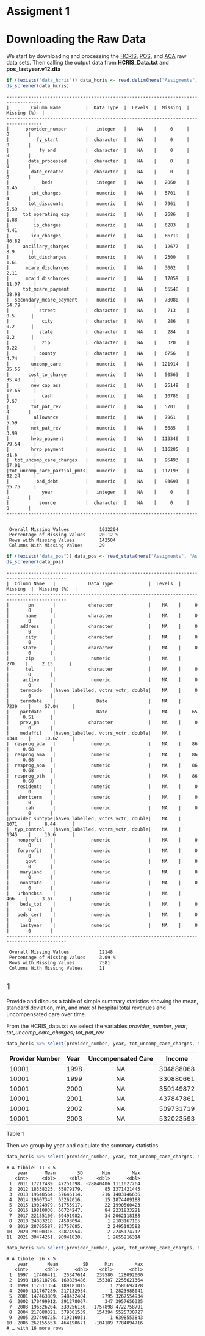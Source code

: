 Assigment 1
================

# Downloading the Raw Data

We start by downloading and processing the
[HCRIS](https://github.com/Nixoncandiales/Econ771/tree/main/Assigments/AS%201/Code/HCRIS),
[POS](https://github.com/Nixoncandiales/Econ771/tree/main/Assigments/AS%201/Code/POS),
and
[ACA](https://github.com/Nixoncandiales/Econ771/tree/main/Assigments/AS%201/Code/ACA)
raw data sets. Then calling the output data from **HCRIS_Data.txt** and
**pos_lastyear.v12.dta**

``` r
if (!exists("data_hcris")) data_hcris <- read.delim(here("Assigments", "As 1", "Output", "HCRIS", "HCRIS_Data.txt"))
ds_screener(data_hcris)
```

    -----------------------------------------------------------------------------------
    |        Column Name         |  Data Type  |  Levels  |  Missing  |  Missing (%)  |
    -----------------------------------------------------------------------------------
    |      provider_number       |   integer   |    NA    |     0     |       0       |
    |          fy_start          |  character  |    NA    |     0     |       0       |
    |           fy_end           |  character  |    NA    |     0     |       0       |
    |       date_processed       |  character  |    NA    |     0     |       0       |
    |        date_created        |  character  |    NA    |     0     |       0       |
    |            beds            |   integer   |    NA    |   2060    |     1.45      |
    |        tot_charges         |   numeric   |    NA    |   5701    |       4       |
    |       tot_discounts        |   numeric   |    NA    |   7961    |     5.59      |
    |     tot_operating_exp      |   numeric   |    NA    |   2686    |     1.88      |
    |         ip_charges         |   numeric   |    NA    |   6283    |     4.41      |
    |        icu_charges         |   numeric   |    NA    |   66719   |     46.82     |
    |     ancillary_charges      |   numeric   |    NA    |   12677   |      8.9      |
    |       tot_discharges       |   numeric   |    NA    |   2300    |     1.61      |
    |      mcare_discharges      |   numeric   |    NA    |   3002    |     2.11      |
    |      mcaid_discharges      |   numeric   |    NA    |   17059   |     11.97     |
    |     tot_mcare_payment      |   numeric   |    NA    |   55548   |     38.98     |
    |  secondary_mcare_payment   |   numeric   |    NA    |   78080   |     54.79     |
    |           street           |  character  |    NA    |    713    |      0.5      |
    |            city            |  character  |    NA    |    286    |      0.2      |
    |           state            |  character  |    NA    |    284    |      0.2      |
    |            zip             |  character  |    NA    |    320    |     0.22      |
    |           county           |  character  |    NA    |   6756    |     4.74      |
    |        uncomp_care         |   numeric   |    NA    |  121914   |     85.55     |
    |       cost_to_charge       |   numeric   |    NA    |   50563   |     35.48     |
    |        new_cap_ass         |   numeric   |    NA    |   25149   |     17.65     |
    |            cash            |   numeric   |    NA    |   10786   |     7.57      |
    |        tot_pat_rev         |   numeric   |    NA    |   5701    |       4       |
    |         allowance          |   numeric   |    NA    |   7961    |     5.59      |
    |        net_pat_rev         |   numeric   |    NA    |   5685    |     3.99      |
    |        hvbp_payment        |   numeric   |    NA    |  113346   |     79.54     |
    |        hrrp_payment        |   numeric   |    NA    |  116285   |     81.6      |
    |  tot_uncomp_care_charges   |   numeric   |    NA    |   95493   |     67.01     |
    |tot_uncomp_care_partial_pmts|   numeric   |    NA    |  117193   |     82.24     |
    |          bad_debt          |   numeric   |    NA    |   93693   |     65.75     |
    |            year            |   integer   |    NA    |     0     |       0       |
    |           source           |  character  |    NA    |     0     |       0       |
    -----------------------------------------------------------------------------------

     Overall Missing Values           1032204 
     Percentage of Missing Values     20.12 %
     Rows with Missing Values         142504 
     Columns With Missing Values      29 

``` r
if (!exists("data_pos")) data_pos <- read_stata(here("Assigments", "As 1", "Output", "POS", "pos_lastyear.v12.dta"))
ds_screener(data_pos)
```

    --------------------------------------------------------------------------------------------
    |  Column Name   |            Data Type             |  Levels  |  Missing  |  Missing (%)  |
    --------------------------------------------------------------------------------------------
    |       pn       |            character             |    NA    |     0     |       0       |
    |      name      |            character             |    NA    |     0     |       0       |
    |    address     |            character             |    NA    |     0     |       0       |
    |      city      |            character             |    NA    |     0     |       0       |
    |     state      |            character             |    NA    |     0     |       0       |
    |      zip       |             numeric              |    NA    |    270    |     2.13      |
    |      tel       |            character             |    NA    |     0     |       0       |
    |     active     |             numeric              |    NA    |     0     |       0       |
    |    termcode    |haven_labelled, vctrs_vctr, double|    NA    |     0     |       0       |
    |    termdate    |               Date               |    NA    |   7239    |     57.04     |
    |    partdate    |               Date               |    NA    |    65     |     0.51      |
    |    prev_pn     |            character             |    NA    |     0     |       0       |
    |    medaffil    |haven_labelled, vctrs_vctr, double|    NA    |   1348    |     10.62     |
    |  resprog_ada   |             numeric              |    NA    |    86     |     0.68      |
    |  resprog_ama   |             numeric              |    NA    |    86     |     0.68      |
    |  resprog_aoa   |             numeric              |    NA    |    86     |     0.68      |
    |  resprog_oth   |             numeric              |    NA    |    86     |     0.68      |
    |   residents    |             numeric              |    NA    |     0     |       0       |
    |   shortterm    |             numeric              |    NA    |     0     |       0       |
    |      cah       |             numeric              |    NA    |     0     |       0       |
    |provider_subtype|haven_labelled, vctrs_vctr, double|    NA    |   1071    |     8.44      |
    |  typ_control   |haven_labelled, vctrs_vctr, double|    NA    |   1345    |     10.6      |
    |   nonprofit    |             numeric              |    NA    |     0     |       0       |
    |   forprofit    |             numeric              |    NA    |     0     |       0       |
    |      govt      |             numeric              |    NA    |     0     |       0       |
    |    maryland    |             numeric              |    NA    |     0     |       0       |
    |    nonstate    |             numeric              |    NA    |     0     |       0       |
    |   urbancbsa    |             numeric              |    NA    |    466    |     3.67      |
    |    beds_tot    |             numeric              |    NA    |     0     |       0       |
    |   beds_cert    |             numeric              |    NA    |     0     |       0       |
    |    lastyear    |             numeric              |    NA    |     0     |       0       |
    --------------------------------------------------------------------------------------------

     Overall Missing Values           12148 
     Percentage of Missing Values     3.09 %
     Rows with Missing Values         7581 
     Columns With Missing Values      11 

## 1

Provide and discuss a table of simple summary statistics showing the
mean, standard deviation, min, and max of hospital total revenues and
uncompensated care over time.

From the HCRIS_data.txt we select the variables *provider_number*,
*year*, *tot_uncomp_care_charges*, *tot_pat_rev*

``` r
data_hcris %>% select(provider_number, year, tot_uncomp_care_charges, tot_pat_rev) %>% head() %>% knitr::kable(caption = "Table 1", col.names = c('Provider Number', 'Year', 'Uncompensated Care', 'Income'), align = "llcc")
```

| Provider Number | Year | Uncompensated Care |  Income   |
|:----------------|:-----|:------------------:|:---------:|
| 10001           | 1998 |         NA         | 304888068 |
| 10001           | 1999 |         NA         | 330880661 |
| 10001           | 2000 |         NA         | 359149872 |
| 10001           | 2001 |         NA         | 437847861 |
| 10001           | 2002 |         NA         | 509731719 |
| 10001           | 2003 |         NA         | 532023593 |

Table 1

Then we group by year and calculate the summary statistics.

``` r
data_hcris %>% select(provider_number, year, tot_uncomp_care_charges, tot_pat_rev) %>% group_by(year) %>% summarise(Mean = mean(tot_uncomp_care_charges, na.rm = TRUE), SD = sd(tot_uncomp_care_charges, na.rm = TRUE), Min = min(tot_uncomp_care_charges, na.rm = TRUE), Max = max(tot_uncomp_care_charges, na.rm = TRUE)) %>% drop_na(Mean)
```

    # A tibble: 11 × 5
        year      Mean        SD       Min        Max
       <int>     <dbl>     <dbl>     <dbl>      <dbl>
     1  2011 17217489. 47251398. -28840406 1111027264
     2  2012 18338225. 55879179.        85 1371421445
     3  2013 19648564. 57646114.       216 1403146636
     4  2014 19607345. 63262016.        15 1874409188
     5  2015 19024979. 61755917.        22 1990560423
     6  2016 19810030. 66724247.        84 2231833221
     7  2017 22135100. 69491982.        34 2062118188
     8  2018 24883218. 74503094.         1 2183167185
     9  2019 28705587. 83757685.         2 2495183582
    10  2020 29100316. 82874954.        -2 2245174712
    11  2021 30474261. 90941820.         1 2655216314

``` r
data_hcris %>% select(provider_number, year, tot_uncomp_care_charges, tot_pat_rev) %>% group_by(year) %>% summarise(Mean = mean(tot_pat_rev, na.rm = TRUE), SD = sd(tot_pat_rev, na.rm = TRUE), Min = min(tot_pat_rev, na.rm = TRUE), Max = max(tot_pat_rev, na.rm = TRUE)) %>% drop_na(Mean)
```

    # A tibble: 26 × 5
        year       Mean         SD      Min        Max
       <int>      <dbl>      <dbl>    <dbl>      <dbl>
     1  1997  17406411.  25347614.   239580  128092000
     2  1998 106218796. 169829486.   155387 2255621364
     3  1999 117511354. 189181015.        1 2586692428
     4  2000 131767289. 217132934.        1 2823988041
     5  2001 147463809. 248432404.     2795 3267554934
     6  2002 170499912. 291278067.      347 3957656325
     7  2003 196326204. 339256130. -1757898 4722758791
     8  2004 217080321. 379301539.   154394 5525730727
     9  2005 237498725. 419216031.        1 6398553843
    10  2006 262155653. 464190671.  -104189 7784094716
    # … with 16 more rows
